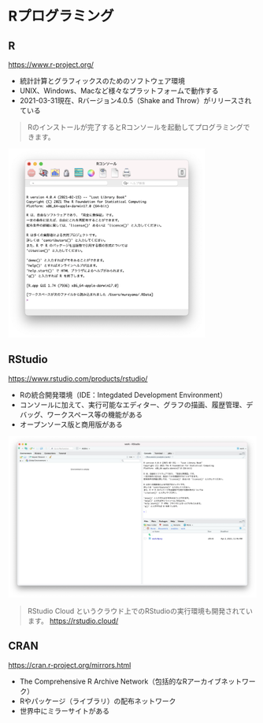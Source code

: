 # Rプログラミング

## R

https://www.r-project.org/

* 統計計算とグラフィックスのためのソフトウェア環境
* UNIX、Windows、Macなど様々なプラットフォームで動作する
* 2021-03-31現在、Rバージョン4.0.5（Shake and Throw）がリリースされている

> Rのインストールが完了するとRコンソールを起動してプログラミングできます。

<img src="img/01.png" width="400px">


## RStudio

https://www.rstudio.com/products/rstudio/

* Rの統合開発環境（IDE：Integdated Development Environment）
* コンソールに加えて、実行可能なエディター、グラフの描画、履歴管理、デバッグ、ワークスペース等の機能がある
* オープンソース版と商用版がある

<img src="img/02.png" width="600px">

> RStudio Cloud というクラウド上でのRStudioの実行環境も開発されています。 https://rstudio.cloud/


## CRAN

https://cran.r-project.org/mirrors.html

* The Comprehensive R Archive Network（包括的なRアーカイブネットワーク）
* Rやパッケージ（ライブラリ）の配布ネットワーク
* 世界中にミラーサイトがある
